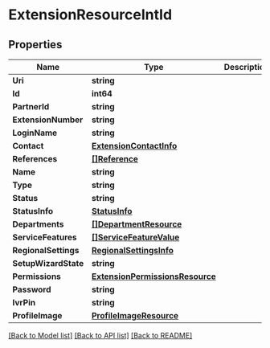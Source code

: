 # ExtensionResourceIntId

## Properties

Name | Type | Description | Notes
------------ | ------------- | ------------- | -------------
**Uri** | **string** |  | [optional] 
**Id** | **int64** |  | [optional] 
**PartnerId** | **string** |  | [optional] 
**ExtensionNumber** | **string** |  | [optional] 
**LoginName** | **string** |  | [optional] 
**Contact** | [**ExtensionContactInfo**](ExtensionContactInfo.md) |  | [optional] 
**References** | [**[]Reference**](Reference.md) |  | [optional] 
**Name** | **string** |  | [optional] 
**Type** | **string** |  | [optional] 
**Status** | **string** |  | [optional] 
**StatusInfo** | [**StatusInfo**](StatusInfo.md) |  | [optional] 
**Departments** | [**[]DepartmentResource**](DepartmentResource.md) |  | [optional] 
**ServiceFeatures** | [**[]ServiceFeatureValue**](ServiceFeatureValue.md) |  | [optional] 
**RegionalSettings** | [**RegionalSettingsInfo**](RegionalSettingsInfo.md) |  | [optional] 
**SetupWizardState** | **string** |  | [optional] 
**Permissions** | [**ExtensionPermissionsResource**](ExtensionPermissionsResource.md) |  | [optional] 
**Password** | **string** |  | [optional] 
**IvrPin** | **string** |  | [optional] 
**ProfileImage** | [**ProfileImageResource**](ProfileImageResource.md) |  | [optional] 

[[Back to Model list]](../README.md#documentation-for-models) [[Back to API list]](../README.md#documentation-for-api-endpoints) [[Back to README]](../README.md)



